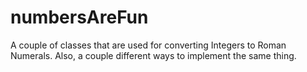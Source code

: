# numbersAreFun
A couple of classes that are used for converting Integers to Roman Numerals.  Also, a couple different ways to implement the same thing.
